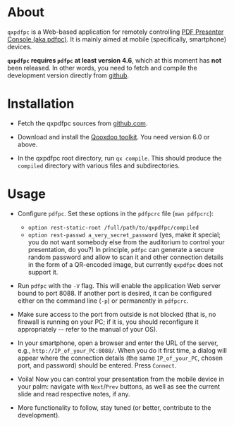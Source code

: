 About
=====

`qxpdfpc` is a Web-based application for remotely controlling
[PDF Presenter Console (aka pdfpc)](https://pdfpc.github.io). It is mainly aimed
at mobile (specifically, smartphone) devices.

**`qxpdfpc` requires `pdfpc` at least version 4.6**, which at this moment has
**not** been released. In other words, you need to fetch and compile the
development version directly from [github](https://github.com/pdfpc/pdfpc).

Installation
============

- Fetch the qxpdfpc sources from [github.com](https://github.com/pdfpc/qxpdfpc).

- Download and install the [Qooxdoo toolkit](https://qooxdoo.org/). You need
  version 6.0 or above.

- In the qxpdfpc root directory, run `qx compile`. This should produce
  the `compiled` directory with various files and subdirectories.


Usage
=====
- Configure `pdfpc`. Set these options in the `pdfpcrc` file (`man pdfpcrc`):
    - `option rest-static-root /full/path/to/qxpdfpc/compiled`
    - `option rest-passwd a_very_secret_password` (yes, make it special; you do
      not want somebody else from the auditorium to control your presentation,
      do you?) In principle, `pdfpc` can generate a secure random password and
      allow to scan it and other connection details in the form of a QR-encoded
      image, but currently `qxpdfpc` does not support it.

- Run `pdfpc` with the `-V` flag. This will enable the application Web server
  bound to port 8088. If another port is desired, it can be configured either on
  the command line (`-p`) or permanently in `pdfpcrc`.

- Make sure access to the port from outside is not blocked (that is, no
  firewall is running on your PC; if it is, you should reconfigure it
  appropriately  -- refer to the manual of your OS).

- In your smartphone, open a browser and enter the URL of the server, e.g.,
  `http://IP_of_your_PC:8088/`. When you do it first time, a dialog will appear
  where the connection details (the same `IP_of_your_PC`, chosen port, and
  password) should be entered. Press `Connect`.

- Voila! Now you can control your presentation from the mobile device in your
  palm: navigate  with `Next`/`Prev` buttons, as well as see the current slide
  and read respective notes, if any.

- More functionality to follow, stay tuned (or better, contribute to the
  development).
